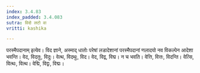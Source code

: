 ```yaml
---
index: 3.4.83
index_padded: 3.4.083
sutra: विदो लटो वा
vritti: kashika

---
```

परस्मैपदानाम् इत्येव। विद ज्ञाने, अस्माद् धातोः परेषां लडादेशानां परस्मैपदानां णलादयो नव विकल्पेन आदेशा भवन्ति। वेद, विदतुः, विदुः। वेत्थ, विदथुः, विद। वेद, विद्व, विद्म। न च भवति। वेत्ति, वित्तः, विदन्ति। वेत्सि, वित्थः, वित्थ। वेद्मि, विद्वः, विद्मः।